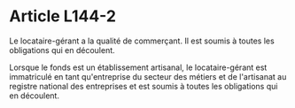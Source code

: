 # Article L144-2

Le locataire-gérant a la qualité de commerçant. Il est soumis à toutes les obligations qui en découlent.

Lorsque le fonds est un établissement artisanal, le locataire-gérant est immatriculé en tant qu'entreprise du secteur des métiers et de l'artisanat au registre national des entreprises et est soumis à toutes les obligations qui en découlent.
